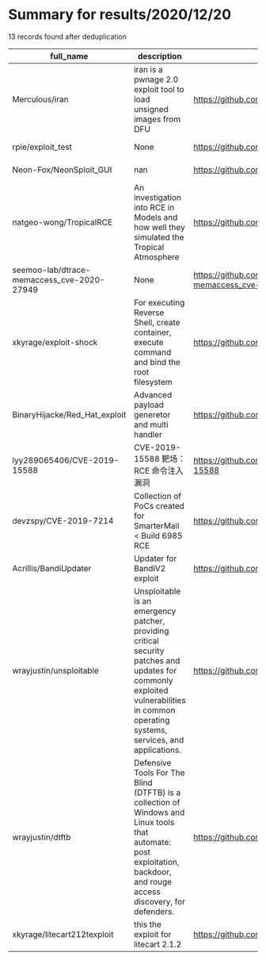 
# Summary for results/2020/12/20
    
13 records found after deduplication

| full_name | description | html_url | matched_list | matched_count | pushed_at | size | stargazers_count | language | forks_count |
|--------------------------------------------|---------------------------------------------------------------------------------------------------------------------------------------------------------------------------------------|---------------------------------------------------------------|--------------------------------------------------------|-----------------|---------------------------|--------|--------------------|------------|---------------|
| Merculous/iran | iran is a pwnage 2.0 exploit tool to load unsigned images from DFU | https://github.com/Merculous/iran | ['exploit'] | 1 | 2020-12-20 01:19:29+00:00 | 9 | 4 | C | 0 |
| rpie/exploit_test | None | https://github.com/rpie/exploit_test | ['exploit'] | 1 | 2020-12-20 03:55:35+00:00 | 5 | 0 | JavaScript | 0 |
| Neon-Fox/NeonSploit_GUI | nan | https://github.com/Neon-Fox/NeonSploit_GUI | ['sploit'] | 1 | 2020-12-20 06:18:05+00:00 | 648 | 0 | Lua | 0 |
| natgeo-wong/TropicalRCE | An investigation into RCE in Models and how well they simulated the Tropical Atmosphere | https://github.com/natgeo-wong/TropicalRCE | ['rce'] | 1 | 2020-12-20 22:40:45+00:00 | 2703 | 0 | Julia | 0 |
| seemoo-lab/dtrace-memaccess_cve-2020-27949 | None | https://github.com/seemoo-lab/dtrace-memaccess_cve-2020-27949 | ['cve-2'] | 1 | 2020-12-20 17:29:07+00:00 | 7 | 31 | C++ | 7 |
| xkyrage/exploit-shock | For executing Reverse Shell, create container, execute command and bind the root filesystem | https://github.com/xkyrage/exploit-shock | ['exploit'] | 1 | 2020-12-20 06:37:34+00:00 | 2 | 0 | Shell | 0 |
| BinaryHijacke/Red_Hat_exploit | Advanced payload generetor and multi handler | https://github.com/BinaryHijacke/Red_Hat_exploit | ['exploit', 'metasploit module OR metasploit payload'] | 2 | 2020-12-20 16:35:44+00:00 | 203 | 2 | Shell | 0 |
| lyy289065406/CVE-2019-15588 | CVE-2019-15588 靶场： RCE 命令注入漏洞 | https://github.com/lyy289065406/CVE-2019-15588 | ['cve-2', 'rce'] | 2 | 2020-12-20 11:25:42+00:00 | 2 | 0 | | 0 |
| devzspy/CVE-2019-7214 | Collection of PoCs created for SmarterMail < Build 6985 RCE | https://github.com/devzspy/CVE-2019-7214 | ['cve poc', 'cve-2', 'rce', 'rce poc'] | 4 | 2020-12-20 01:07:55+00:00 | 2 | 0 | Python | 1 |
| Acrillis/BandiUpdater | Updater for BandiV2 exploit | https://github.com/Acrillis/BandiUpdater | ['exploit'] | 1 | 2020-12-20 04:26:03+00:00 | 3754 | 0 | | 0 |
| wrayjustin/unsploitable | Unsploitable is an emergency patcher, providing critical security patches and updates for commonly exploited vulnerabilities in common operating systems, services, and applications. | https://github.com/wrayjustin/unsploitable | ['exploit'] | 1 | 2020-12-20 05:24:54+00:00 | 1385 | 0 | HTML | 0 |
| wrayjustin/dtftb | Defensive Tools For The Blind (DTFTB) is a collection of Windows and Linux tools that automate: post exploitation, backdoor, and rouge access discovery, for defenders. | https://github.com/wrayjustin/dtftb | ['exploit'] | 1 | 2020-12-20 05:27:17+00:00 | 16 | 0 | Shell | 0 |
| xkyrage/litecart212texploit | this the exploit for litecart 2.1.2 | https://github.com/xkyrage/litecart212texploit | ['exploit'] | 1 | 2020-12-20 05:53:27+00:00 | 8 | 0 | PHP | 0 |

